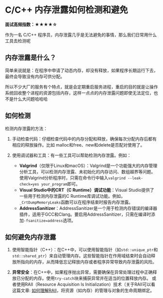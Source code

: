 # C/C++ 内存泄露如何检测和避免

**面试高频指数：★★★★☆**

作为一名 C/C++ 程序员，内存泄露几乎是无法避免的事情，那么我们日常用什么工具去检测呢

## 内存泄露是什么？

简单来说就是：在程序中申请了动态内存，却没有释放，如果程序长期运行下去，最终会导致没有内存可供分配。

所以不少大厂的服务有个特点，就是会定期重启服务进程，重启的目的就是让操作系统回收整个进程的资源包括内存，这样一点点的内存泄露问题即使无法定位，也不是什么大问题哈哈哈

## 如何检测

检测内存泄露的方法：

1. 手动检查代码：仔细检查代码中的内存分配和释放，确保每次分配内存后都有相应的释放操作。比如 malloc和free、new和delete是否配对使用了。

2. 使用调试器和工具：有一些工具可以帮助检测内存泄露。例如：
   - **Valgrind**（仅限于Linux和macOS）：Valgrind是一个功能强大的内存管理分析工具，可以检测内存泄露、未初始化的内存访问、数组越界等问题。使用Valgrind分析程序时，只需在命令行中输入`valgrind --leak-check=yes your_program`即可。
   - **Visual Studio中的CRT（C Runtime）调试功能**：Visual Studio提供了一些用于检测内存泄露的C Runtime库调试功能。例如，`_CrtDumpMemoryLeaks`函数可以在程序结束时报告内存泄露。
   - **AddressSanitizer**：AddressSanitizer是一个用于检测内存错误的编译器插件，适用于GCC和Clang。要启用AddressSanitizer，只需在编译时添加`-fsanitize=address`选项。

## 如何避免内存泄露

1. 使用智能指针（C++）：在C++中，可以使用智能指针（如`std::unique_ptr`和`std::shared_ptr`）来自动管理内存。这些智能指针在作用域结束时会自动释放所指向的内存，从而降低忘记释放内存或者程序异常导致内存泄露的风险。

2. **异常安全**：在C++中，如果程序抛出异常，需要确保在异常处理过程中正确释放已分配的内存。使用`try-catch`块来捕获异常并在适当的位置释放内存。
或者使用RAII（Resource Acquisition Is Initialization）技术（关于RAII可以看这篇文章: [如何理解RAII](https://csguide.cn/cpp/memory/raii_in_cpp.html)，将资源（如内存）的管理与对象的生命周期绑定。


